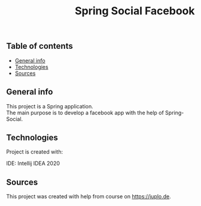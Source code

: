 <h1 align="right">Spring Social Facebook</h1><br>

## Table of contents
* [General info](#general-info)
* [Technologies](#technologies)
* [Sources](#sources)

## General info
This project is a Spring application.  
The main purpose is to develop a facebook app with the help of Spring-Social.         

## Technologies
Project is created with:

IDE: Intellij IDEA 2020

## Sources
This project was created with help from course on <a href="https://juplo.de">https://juplo.de</a>.

